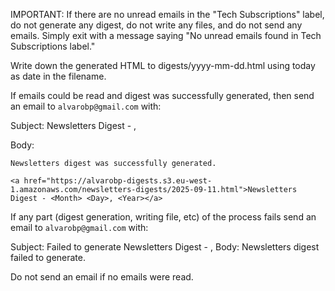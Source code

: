 IMPORTANT: If there are no unread emails in the "Tech Subscriptions" label, do not generate any digest, do not write any files, and do not send any emails. Simply exit with a message saying "No unread emails found in Tech Subscriptions label."

Write down the generated HTML to digests/yyyy-mm-dd.html using today as date in the filename.

If emails could be read and digest was successfully generated, then send an email to `alvarobp@gmail.com` with:

Subject: Newsletters Digest - <Month> <Day>, <Year>

Body:

```
Newsletters digest was successfully generated.

<a href="https://alvarobp-digests.s3.eu-west-1.amazonaws.com/newsletters-digests/2025-09-11.html">Newsletters Digest - <Month> <Day>, <Year></a>
```

If any part (digest generation, writing file, etc) of the process fails send an email to `alvarobp@gmail.com` with:

Subject: Failed to generate Newsletters Digest - <Month> <Day>, <Year>
Body: Newsletters digest failed to generate.

Do not send an email if no emails were read.